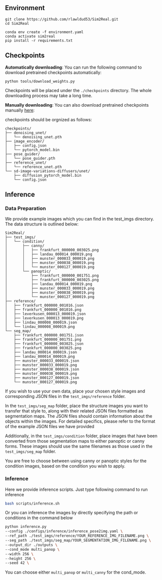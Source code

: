 ## Environment
```
git clone https://github.com/rlawldud53/Sim2Real.git
cd Sim2Real

conda env create -f environment.yaml
conda activate sim2real
pip install -r requirements.txt
```
## Checkpoints
**Automatically downloading**: You can run the following command to download pretrained checkpoints automatically: 
```shell
python tools/download_weights.py
```
Checkpoints will be placed under the `./checkpoints` directory. The whole downloading process may take a long time.

**Manually downloading**: You can also download pretrained checkpoints manually [here](https://drive.google.com/drive/folders/1LEN9Eq1TQ7bi--NjEQyK1iky9tgQBvvN?usp=sharing):

checkpoints should be orgnized as follows:
```
checkpoints/
├── denoising_unet/
│   └── denoising_unet.pth
├── image_encoder/
│   ├── config.json
│   └── pytorch_model.bin
├── pose_guider/
│   └── pose_guider.pth
├── reference_unet/
│   └── reference_unet.pth
└── sd-image-variations-diffusers/unet/
    ├── diffusion_pytorch_model.bin
    └── config.json
```

## Inference
### Data Preparation
We provide example images which you can find in the test_imgs directory. The data structure is outlined below:
```
Sim2Real/
├── test_imgs/
│   └── condition/
│       ├── canny/
│       │   ├── frankfurt_000000_003025.png
│       │   ├── landau_000014_000019.png
│       │   ├── munster_000033_000019.png
│       │   ├── munster_000038_000019.png
│       │   └── munster_000127_000019.png
│       └── panoptic/
│           ├── frankfurt_000000_001751.png
│           ├── frankfurt_000000_003025.png
│           ├── landau_000014_000019.png
│           ├── munster_000033_000019.png
│           ├── munster_000038_000019.png
│           └── munster_000127_000019.png
├── reference/
│   ├── frankfurt_000000_001016.json
│   ├── frankfurt_000000_001016.png
│   ├── leverkusen_000013_000019.json
│   ├── leverkusen_000013_000019.png
│   ├── lindau_000008_000019.json
│   └── lindau_000008_000019.png
└── seg_map/
    ├── frankfurt_000000_001751.json
    ├── frankfurt_000000_001751.png
    ├── frankfurt_000000_003025.json
    ├── frankfurt_000000_003025.png
    ├── landau_000014_000019.json
    ├── landau_000014_000019.png
    ├── munster_000033_000019.json
    ├── munster_000033_000019.png
    ├── munster_000038_000019.json
    ├── munster_000038_000019.png
    ├── munster_000127_000019.json
    └── munster_000127_000019.png
```

If you wish to use your own data, place your chosen style images and corresponding JSON files in the `test_imgs/reference` folder.

In the `test_imgs/seg_map` folder, place the structure images you want to transfer that style to, along with their related JSON files formatted as segmentation maps. 
The JSON files should contain information about the objects within the images. For detailed specifics, please refer to the format of the example JSON files we have provided

Additionally, in the `test_imgs/condition` folder, place images that have been converted from those segmentation maps to either panoptic or canny forms. 
These images should use the same filenames as those used in the `test_imgs/seg_map` folder. 

You are free to choose between using canny or panoptic styles for the condition images, based on the condition you wish to apply.

### Inference 
Here we provide inference scripts. Just type following command to run inference
```bash
bash scripts/inference.sh
```
Or you can inference the images by directly specifying the path or conditions in the command below
```bash
python inference.py
--config ./configs/inference/inference_pose2img.yaml \
--ref_path ./test_imgs/reference/YOUR_REFERENCE_IMG_FILENAME.png \
--seg_path ./test_imgs/seg_map/YOUR_SEGMENTATION_IMG_FILENAME.png \
--output_dir ./outputs \
--cond_mode multi_panop \
--width 256 \
--height 256 \
--seed 42 \ 
```
You can choose either `multi_panop` or `multi_canny` for the cond_mode.
